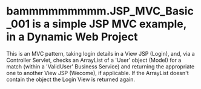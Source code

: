 # bammmmmmmmm.JSP_MVC_Basic_001 is a simple JSP MVC example, in a Dynamic Web Project

This is an MVC pattern, taking login details in a View JSP (Login), and, via a Controller Servlet, checks an ArrayList of a 'User' object
(Model) for a match (within a 'ValidUser' Business Service) and returning the appropriate one to another View JSP (Wecome), if applicable.
If the ArrayList doesn't contain the object the Login View is returned again.

